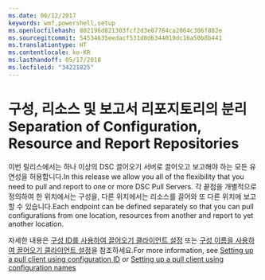 ```yaml
---
ms.date: 06/12/2017
keywords: wmf,powershell,setup
ms.openlocfilehash: 802196d821303fcf2d3e87784ca2064c386f882e
ms.sourcegitcommit: 54534635eedacf531d8d6344019dc16a50b8b441
ms.translationtype: HT
ms.contentlocale: ko-KR
ms.lasthandoff: 05/17/2018
ms.locfileid: "34221825"
---
```

# <a name="separation-of-configuration-resource-and-report-repositories"></a><span data-ttu-id="4b275-102">구성, 리소스 및 보고서 리포지토리의 분리</span><span class="sxs-lookup"><span data-stu-id="4b275-102">Separation of Configuration, Resource and Report Repositories</span></span>

<span data-ttu-id="4b275-103">이번 릴리스에서는 하나 이상의 DSC 끌어오기 서버로 끌어오고 보고해야 하는 모든 유연성을 허용합니다.</span><span class="sxs-lookup"><span data-stu-id="4b275-103">In this release we allow you all of the flexibility that you need to pull and report to one or more DSC Pull Servers.</span></span> <span data-ttu-id="4b275-104">각 끝점을 개별적으로 정의하여 한 위치에서는 구성을, 다른 위치에서는 리소스를 끌어와 또 다른 위치에 보고할 수 있습니다.</span><span class="sxs-lookup"><span data-stu-id="4b275-104">Each endpoint can be defined separately so that you can pull configurations from one location, resources from another and report to yet another location.</span></span>

<span data-ttu-id="4b275-105">자세한 내용은 [구성 ID를 사용하여 끌어오기 클라이언트 설정](https://msdn.microsoft.com/powershell/dsc/pullclientconfigid) 또는 [구성 이름을 사용하여 끌어오기 클라이언트 설정](https://msdn.microsoft.com/powershell/dsc/pullclientconfignames)을 참조하세요.</span><span class="sxs-lookup"><span data-stu-id="4b275-105">For more information, see [Setting up a pull client using configuration ID](https://msdn.microsoft.com/powershell/dsc/pullclientconfigid) or [Setting up a pull client using configuration names](https://msdn.microsoft.com/powershell/dsc/pullclientconfignames)</span></span>
